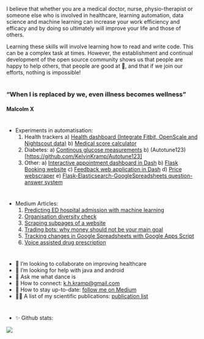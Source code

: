 I believe that whether you are a medical doctor, nurse, physio-therapist or someone else who is involved in healthcare, learning automation, data science and machine learning can increase your work efficiency and efficacy and by doing so ultimately will improve your life and those of others. 

Learning these skills will involve learning how to read and write code. This can be a complex task at times. However, the establishment and continual development of the open source community shows us that people are happy to help others, that people are good at :green_heart:, and that if we join our efforts, nothing is impossible! 

# 
### “When I is replaced by we, even illness becomes wellness” 
#### Malcolm X
#

#
- Experiments in automatisation:
  1) Health trackers
      a) [Health dashboard (Integrate Fitbit, OpenScale and Nightscout data)](https://github.com/KelvinKramp/healthdashboard)
      b) [Medical score calculator](https://github.com/KelvinKramp/OPS-calculator)
  2) Diabetes:
      a) [Continous glucose measurements](https://towardsdatascience.com/how-to-hack-a-glucose-sensor-ebaaf2238170)
      b) (Autotune123)[https://github.com/KelvinKramp/Autotune123]
  3) Other:
      a) [Interactive appointment dashboard in Dash](https://github.com/KelvinKramp/appointments-dashboard)
      b) [Flask Booking website](https://github.com/KelvinKramp/rijX)
      c) [Feedback web application in Dash](https://github.com/KelvinKramp/BookFeedback)
      d) [Price webscraper](https://github.com/KelvinKramp/scrape-driverse-license-medical-check-prices)
      e) [Flask-Elasticsearch-GoogleSpreadsheets question-answer system](https://github.com/KelvinKramp/flask-searchform-elasticsearch)


#
- Medium Articles:
  1) [Predicting ED hospital admission with machine learning](https://k-h-kramp.medium.com/machine-learning-prediction-of-hospital-admission-of-emergency-department-patients-d6afb1b40602)
  2) [Organisation diversity check](https://k-h-kramp.medium.com/organisation-diversity-check-in-python-87d3ec2c725b)
  3) [Scraping subpages of a website](https://k-h-kramp.medium.com/organisation-diversity-check-in-python-87d3ec2c725b) 
  4) [Trading bots: why money should not be your main goal](https://k-h-kramp.medium.com/trading-bots-b479d08a31a2)
  5) [Tracking changes in Google Spreadsheets with Google Apps Script](https://k-h-kramp.medium.com/automated-work-progress-tracking-88f4fde1acaf)
  6) [Voice assisted drug prescription](https://python.plainenglish.io/prescribing-drugs-with-a-python-voice-assistant-3763f2561081)

#
- :hospital: I’m looking to collaborate on improving healthcare
- :mag_right: I’m looking for help with java and android
- 💬 Ask me what dance is
- 🔗 How to connect: k.h.kramp@gmail.com
- :newspaper: How to stay up-to-date: [follow me on Medium](https://k-h-kramp.medium.com/)
- 👨‍💻 A list of my scientific publications: [publication list](https://github.com/KelvinKramp/Publications) 

#
- ✨ Github stats: 
<img src="https://github-readme-stats.vercel.app/api?username=KelvinKramp&&show_icons=true&title_color=ffffff&icon_color=bb2acf&text_color=daf7dc&bg_color=151515">


